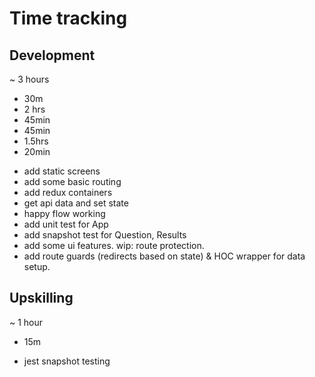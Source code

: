 # Time tracking

## Development

~ 3 hours
+ 30m
+ 2 hrs
+ 45min
+ 45min
+ 1.5hrs
+ 20min
- add static screens
- add some basic routing
- add redux containers
- get api data and set state
- happy flow working
- add unit test for App
- add snapshot test for Question, Results
- add some ui features. wip: route protection.
- add route guards (redirects based on state) & HOC <start> wrapper for data setup.

## Upskilling

~ 1 hour
+ 15m
- jest snapshot testing